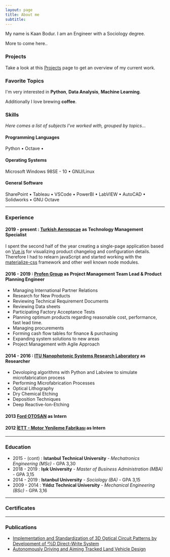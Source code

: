 ```yaml
---
layout: page
title: About me
subtitle: 
---
```


My name is Kaan Bodur. I am an Engineer with a Sociology degree. 

More to come here..



### <i class="fa fa-terminal" aria-hidden="true"></i> Projects

Take a look at this [Projects]() page to get an overview of my current work.

### <i class="fa fa-heart" aria-hidden="true"></i> Favorite Topics

I'm very interested in **Python**, **Data Analysis**, **Machine Learning**.

Additionally I love brewing **coffee**.

### <i class="fa fa-cubes" aria-hidden="true"></i> Skills
*Here comes a list of subjects I've worked with, grouped by topics...*

#### <i class="fa fa-code" aria-hidden="true"></i> Programming Languages

Python &bull; Octave &bull; 

#### <i class="fa fa-terminal" aria-hidden="true"></i> Operating Systems

Microsoft Windows 98SE - 10 &bull;  GNU/Linux

#### <i class="fa fa-gear" aria-hidden="true"></i> General Software

SharePoint &bull; Tableau &bull; VSCode &bull; PowerBI &bull; LabVIEW &bull; AutoCAD &bull; Solidworks &bull; GNU Octave 

---

### <i class="fa fa-briefcase" aria-hidden="true"></i> Experience

#### <i class="fa fa-calendar" aria-hidden="true"></i> 2019 - present : <i class="fa fa-building-o" aria-hidden="true"></i> [Turkish Aerospcae](https://www.tai.com.tr) as **Technology Management Specialist** 

I spent the second half of the year creating a single-page application based on [Vue.js](https://vuejs.org/) for visualizing product changelog and configuration details.
Therefore I had to relearn javaScript and started working with the [materialize-css](https://materializecss.com/) framework and other well known node modules.

#### <i class="fa fa-calendar" aria-hidden="true"></i> 2016 - 2019 : <i class="fa fa-building-o" aria-hidden="true"></i> [Profen Group](www.profen.com) as Project Management Team Lead & Product Planning Engineer

- Managing International Partner Relations
- Research for New Products
- Reviewing Technical Requirement Documents
- Reviewing Data sheets
- Participating Factory Acceptance Tests
- Planning optimum products regarding reasonable cost, performance, fast lead time.
- Managing procurements
- Forming cash flow tables for finance & purchasing
- Expanding system solutions to new areas
- Project Management with Agile Approach

#### <i class="fa fa-calendar" aria-hidden="true"></i> 2014 - 2016 : <i class="fa fa-building-o" aria-hidden="true"></i> [ITU  Nanophotonic Systems Research Laboratory](http://itulabs.itu.edu.tr) as **Researcher**

- Devoloping algorithms with Python and Labview to simulate microfabrication process
- Performing Microfabrication Processes
- Optical Lithography
- Dry Chemical Etching
- Deposition Techniques
- Deep Reactive-Ion-Etching

#### <i class="fa fa-calendar" aria-hidden="true"></i> 2013 <i class="fa fa-building-o" aria-hidden="true"></i> [Ford OTOSAN](https://www.fordotosan.com.tr/en) as **Intern**

#### <i class="fa fa-calendar" aria-hidden="true"></i> 2012 <i class="fa fa-building-o" aria-hidden="true"></i> [İETT - Motor Yenileme Fabrikası](https://iett.istanbul/en/) as **Intern**

---

### <i class="fa fa-graduation-cap" aria-hidden="true"></i> Education

- 2015 - (cont) : **Istanbul Technical University** - *Mechatronics Engineering (MSc)* - GPA 3,30
- 2018 - 2019 : **Işık University** - *Master of Business Administration (MBA)* - GPA 3,15
- 2014 - 2019 : **Istanbul University** - *Sociology (BA)* - GPA 3,15
- 2009 - 2014 :  **Yıldız Technical University** - *Mechanical Engineering (BSc)* - GPA 3,16

---
### <i class="fas fa-certificate" aria-hidden="true"></i> Certificates

---

### <i class="fa fa-graduation-cap" aria-hidden="true"></i> Publications
- [Implementation and Standardization of 3D Optical Circuit Patterns by Development of 21⁄2D Direct-Write System](https://www.dropbox.com/s/230nt8j8xffhqmq/NanoTR12_Kaan_Bodur.pdf?dl=0)
- [Autonomously Driving and Aiming Tracked Land Vehicle Design](http://tok2015.pau.edu.tr/BildirilerKitabi/176.pdf)
